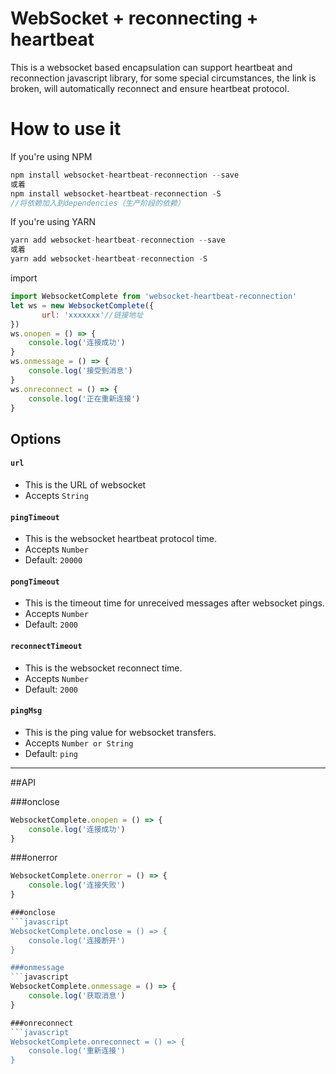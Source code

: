 # WebSocket + reconnecting + heartbeat


This is a websocket based encapsulation can support heartbeat and reconnection javascript library, for some special circumstances, the link is broken, will automatically reconnect and ensure heartbeat protocol.


# How to use it

If you're using NPM

```javascript
npm install websocket-heartbeat-reconnection --save
或着
npm install websocket-heartbeat-reconnection -S
//将依赖加入到dependencies（生产阶段的依赖）
```
If you're using YARN

```javascript
yarn add websocket-heartbeat-reconnection --save
或着
yarn add websocket-heartbeat-reconnection -S
```

import
```javascript
import WebsocketComplete from 'websocket-heartbeat-reconnection'
let ws = new WebsocketComplete({
       url: 'xxxxxxx'//链接地址
})
ws.onopen = () => {
    console.log('连接成功')
}
ws.onmessage = () => {
    console.log('接受到消息')
}
ws.onreconnect = () => {
    console.log('正在重新连接')
}
```

## Options

#### `url`
- This is the URL of websocket
- Accepts `String`

#### `pingTimeout`
- This is the websocket heartbeat protocol time.
- Accepts `Number`
- Default: `20000`

#### `pongTimeout`
- This is the timeout time for unreceived messages after websocket pings.
- Accepts `Number`
- Default: `2000`

#### `reconnectTimeout`
- This is the websocket reconnect time.
- Accepts `Number`
- Default: `2000`

#### `pingMsg`
- This is the ping value for websocket transfers.
- Accepts `Number or String`
- Default: `ping`

---

##API

###onclose
```javascript
WebsocketComplete.onopen = () => {
    console.log('连接成功')
}
```

###onerror
```javascript
WebsocketComplete.onerror = () => {
    console.log('连接失败')
}

###onclose
```javascript
WebsocketComplete.onclose = () => {
    console.log('连接断开')
}

###onmessage
```javascript
WebsocketComplete.onmessage = () => {
    console.log('获取消息')
}

###onreconnect
```javascript
WebsocketComplete.onreconnect = () => {
    console.log('重新连接')
}